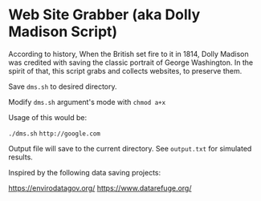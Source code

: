 # Web Site Grabber (aka Dolly Madison Script)

According to history, When the British set fire to it in 1814, Dolly Madison was credited with saving the classic portrait of George Washington. In the spirit of that, this script grabs and collects websites, to preserve them.


Save `dms.sh` to desired directory.

Modify `dms.sh` argument's mode with `chmod a+x`

Usage of this would be:

`./dms.sh` `http://google.com` 

Output file will save to the current directory. See `output.txt` for simulated results.


Inspired by the following data saving projects:

https://envirodatagov.org/
https://www.datarefuge.org/
